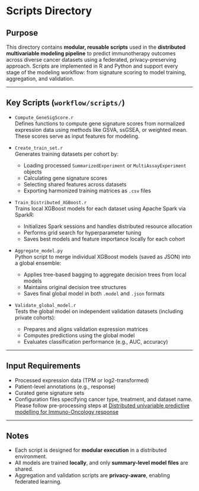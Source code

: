 # Scripts Directory

## Purpose

This directory contains **modular, reusable scripts** used in the **distributed multivariable modeling pipeline** to predict immunotherapy outcomes across diverse cancer datasets using a federated, privacy-preserving approach. Scripts are implemented in R and Python and support every stage of the modeling workflow: from signature scoring to model training, aggregation, and validation.

---

## Key Scripts (`workflow/scripts/`)

- `Compute_GeneSigScore.r`  
  Defines functions to compute gene signature scores from normalized expression data using methods like GSVA, ssGSEA, or weighted mean. These scores serve as input features for modeling.

- `Create_train_set.r`  
  Generates training datasets per cohort by:
  - Loading processed `SummarizedExperiment` or `MultiAssayExperiment` objects
  - Calculating gene signature scores
  - Selecting shared features across datasets
  - Exporting harmonized training matrices as `.csv` files

- `Train_Distributed_XGBoost.r`  
  Trains local XGBoost models for each dataset using Apache Spark via SparkR:
  - Initializes Spark sessions and handles distributed resource allocation
  - Performs grid search for hyperparameter tuning
  - Saves best models and feature importance locally for each cohort

- `Aggregate_model.py`  
  Python script to merge individual XGBoost models (saved as JSON) into a global ensemble:
  - Applies tree-based bagging to aggregate decision trees from local models
  - Maintains original decision tree structures
  - Saves final global model in both `.model` and `.json` formats

- `Validate_global_model.r`  
  Tests the global model on independent validation datasets (including private cohorts):
  - Prepares and aligns validation expression matrices
  - Computes predictions using the global model
  - Evaluates classification performance (e.g., AUC, accuracy)

---

## Input Requirements

- Processed expression data (TPM or log2-transformed)
- Patient-level annotations (e.g., response)
- Curated gene signature sets
- Configuration files specifying cancer type, treatment, and dataset name. Please follow pre-processing steps at [Distributed univariable predictive modelling for Immuno-Oncology response](https://github.com/bhklab/PredictIO-UV-Dist)

---

## Notes

- Each script is designed for **modular execution** in a distributed environment.
- All models are trained **locally**, and only **summary-level model files** are shared.
- Aggregation and validation scripts are **privacy-aware**, enabling federated learning.



